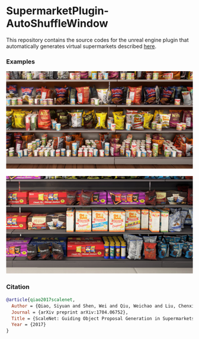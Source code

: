 # SupermarketPlugin-AutoShuffleWindow

This repository contains the source codes for the unreal engine plugin that automatically generates virtual supermarkets described [here](https://arxiv.org/abs/1704.06752).

### Examples
<center>
<img src="Images/random.jpg" alt="annotation"/><br>
</center>
<br>
<center>
<img src="Images/notrandom.jpg" alt="annotation"/><br>
</center>


### Citation
```bibtex
@article{qiao2017scalenet,
  Author = {Qiao, Siyuan and Shen, Wei and Qiu, Weichao and Liu, Chenxi and Yuille, Alan},
  Journal = {arXiv preprint arXiv:1704.06752},
  Title = {ScaleNet: Guiding Object Proposal Generation in Supermarkets and Beyond},
  Year = {2017}
}
```

